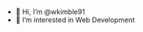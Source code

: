 - 👋 Hi, I’m @wkimble91
- 👀 I’m interested in Web Development

<!---
wkimble91/wkimble91 is a ✨ special ✨ repository because its `README.md` (this file) appears on your GitHub profile.
You can click the Preview link to take a look at your changes.
--->
